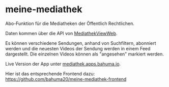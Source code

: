 # meine-mediathek
Abo-Funktion für die Mediatheken der Öffentlich Rechtlichen.

Daten kommen über die API von [MediathekViewWeb](https://mediathekviewweb.de).

Es können verschiedene Sendungen, anhand von Suchfiltern, abonniert werden und die neuesten Videos der Sendung werden in einem Feed dargestellt.
Die einzelnen Videos können als "angesehen" markiert werden.

Live Version der App unter [mediathek.apps.bahuma.io](https://mediathek.apps.bahuma.io).

Hier ist das entsprechende Frontend dazu: https://github.com/bahuma20/meine-mediathek-frontend
